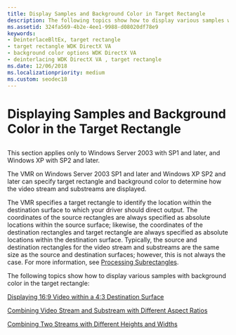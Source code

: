 ```yaml
---
title: Display Samples and Background Color in Target Rectangle
description: The following topics show how to display various samples with background color in the target rectangle.
ms.assetid: 324fa569-4b2e-4ee1-9988-d08020df78e9
keywords:
- DeinterlaceBltEx, target rectangle
- target rectangle WDK DirectX VA
- background color options WDK DirectX VA
- deinterlacing WDK DirectX VA , target rectangle
ms.date: 12/06/2018
ms.localizationpriority: medium
ms.custom: seodec18
---
```


# Displaying Samples and Background Color in the Target Rectangle


## <span id="ddk_displaying_samples_and_background_color_in_the_target_rectangle_gg"></span><span id="DDK_DISPLAYING_SAMPLES_AND_BACKGROUND_COLOR_IN_THE_TARGET_RECTANGLE_GG"></span>


This section applies only to Windows Server 2003 with SP1 and later, and Windows XP with SP2 and later.

The VMR on Windows Server 2003 SP1 and later and Windows XP SP2 and later can specify target rectangle and background color to determine how the video stream and substreams are displayed.

The VMR specifies a target rectangle to identify the location within the destination surface to which your driver should direct output. The coordinates of the source rectangles are always specified as absolute locations within the source surface; likewise, the coordinates of the destination rectangles and target rectangle are always specified as absolute locations within the destination surface. Typically, the source and destination rectangles for the video stream and substreams are the same size as the source and destination surfaces; however, this is not always the case. For more information, see [Processing Subrectangles](processing-subrectangles.md).

The following topics show how to display various samples with background color in the target rectangle:

[Displaying 16:9 Video within a 4:3 Destination Surface](displaying-16-9-video-within-a-4-3-destination-surface.md)

[Combining Video Stream and Substream with Different Aspect Ratios](combining-video-stream-and-substream-with-different-aspect-ratios.md)

[Combining Two Streams with Different Heights and Widths](combining-two-streams-with-different-heights-and-widths.md)

 

 





